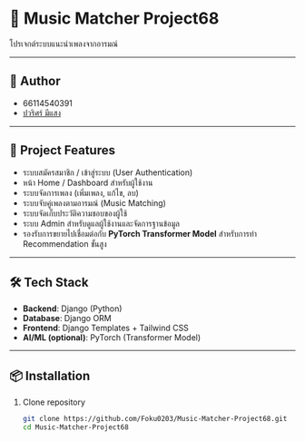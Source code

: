 # 🎵 Music Matcher Project68

โปรเจกต์ระบบแนะนำเพลงจากอารมณ์

---

## 👤 Author
* 66114540391  
* [ปวริศร์ มีแสง](https://github.com/Foku0203)

---

## 🚀 Project Features
* ระบบสมัครสมาชิก / เข้าสู่ระบบ (User Authentication)  
* หน้า Home / Dashboard สำหรับผู้ใช้งาน  
* ระบบจัดการเพลง (เพิ่มเพลง, แก้ไข, ลบ)  
* ระบบจับคู่เพลงตามอารมณ์ (Music Matching)  
* ระบบจัดเก็บประวัติความชอบของผู้ใช้  
* ระบบ Admin สำหรับดูแลผู้ใช้งานและจัดการฐานข้อมูล  
* รองรับการขยายไปเชื่อมต่อกับ **PyTorch Transformer Model** สำหรับการทำ Recommendation ขั้นสูง  

---

## 🛠️ Tech Stack
- **Backend**: Django (Python)  
- **Database**: Django ORM
- **Frontend**: Django Templates + Tailwind CSS  
- **AI/ML (optional)**: PyTorch (Transformer Model)  

---

## 📦 Installation

1. Clone repository
   ```bash
   git clone https://github.com/Foku0203/Music-Matcher-Project68.git
   cd Music-Matcher-Project68
